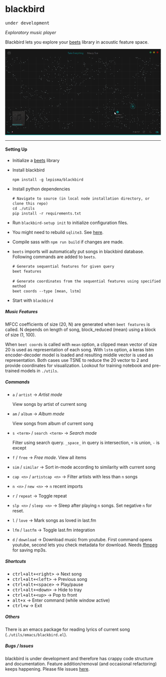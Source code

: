 # blackbird

<kbd>under development</kbd>

*Exploratory music player*

Blackbird lets you explore your [beets](http://beets.io) library in acoustic feature space.

![screen](screen.gif)

---

#### Setting Up

- Initialize a [beets](http://beets.io) library
- Install blackbird
  
  ```shell
  npm install -g lepisma/blackbird
  ```
- Install python dependencies
  
  ```shell
  # Navigate to source (in local node installation directory, or clone this repo)
  cd ./utils
  pip install -r requirements.txt
  ```
- Run `blackbird-setup init` to initialize configuration files.
- You might need to rebuild `sqlite3`. See [here](http://electron.atom.io/docs/latest/tutorial/using-native-node-modules/).
- Compile sass with `npm run build` if changes are made.

- `beets` imports will automatically put songs in blackbird database. Following commands are added to `beets`.

  ```shell
  # Generate sequential features for given query
  beet features

  # Generate coordinates from the sequential features using specified method
  beet coords --type [mean, lstm]
  ```
- Start with `blackbird`

##### Music Features

MFCC coefficients of size (20, N) are generated when `beet features` is called. N depends on length of song, block_reduced (mean) using a block of size (1, 100).

When `beet coords` is called with `mean` option, a clipped mean vector of size 20 is used as representation of each song. With `lstm` option, a keras lstm encoder-decoder model is loaded and resulting middle vector is used as representation. Both cases use TSNE to reduce the 20 vector to 2 and provide coordinates for visualization. Lookout for training notebook and pre-trained models in `./utils`.

##### Commands

- `a` / `artist` → *Artist mode*

  View songs by artist of current song
  
- `am` / `album` → *Album mode*

  View songs from album of current song
  
- `s <term>` / `search <term>` → *Search mode*

  Filter using search query. `_space_` in query is intersection, `+` is union, `-` is except
  
- `f` / `free` → *Free mode*. View all items
- `sim` / `similar` → Sort in-mode according to similarity with current song
- `cap <n>` / `artistcap <n>` → Filter artists with less than `n` songs
- `n <n>` / `new <n>` → `n` recent imports
- `r` / `repeat` → Toggle repeat
- `slp <n>` / `sleep <n>` → Sleep after playing `n` songs. Set negative `n` for
  reset.
- `l` / `love` → Mark songs as loved in last.fm
- `lfm` / `lastfm` → Toggle last.fm integration
- `d` / `download` → Download music from youtube. First command opens youtube,
  second lets you check metadata for download. Needs
  [ffmpeg](https://www.ffmpeg.org/) for saving mp3s. 

##### Shortcuts

- <kbd>ctrl+alt+\<right\></kbd> → Next song
- <kbd>ctrl+alt+\<left\></kbd> → Previous song
- <kbd>ctrl+alt+\<space\></kbd> → Play/pause
- <kbd>ctrl+alt+\<down\></kbd> → Hide to tray
- <kbd>ctrl+alt+\<up\></kbd> → Pop to front
- <kbd>alt+x</kbd> → Enter command (while window active)
- <kbd>ctrl+w</kbd> → Exit

##### Others

There is an emacs package for reading lyrics of current song (`./utils/emacs/blackbird.el`).

##### Bugs / Issues

blackbird is under development and therefore has crappy code structure and documentation. Feature addition/removal (and occasional refactoring) keeps happening. Please file issues [here](https://github.com/lepisma/blackbird/issues).
